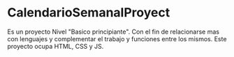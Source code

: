 # CalendarioSemanalProyect
Es un proyecto Nivel "Basico principiante".
Con el fin de relacionarse mas con lenguajes y complementar el trabajo y funciones entre los mismos.
Este proyecto ocupa HTML, CSS y JS.
